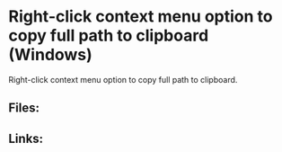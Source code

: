 # Right-click context menu option to copy full path to clipboard (Windows)
Right-click context menu option to copy full path to clipboard.


## Files:


## Links:


